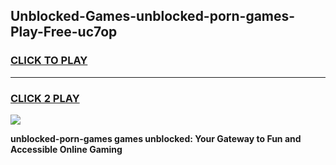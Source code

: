 
## Unblocked-Games-unblocked-porn-games-Play-Free-uc7op
<h3>
<a href="https://premium76.site?title=unblocked-porn-games&ref=23A">CLICK TO PLAY</a></h3>
<hr>

<h3>
<a href="https://premium76.site?title=unblocked-porn-games&ref=23A">CLICK 2 PLAY</a>
  
</h3>

<a href="https://premium76.site?title=unblocked-porn-games&ref=23A"><img src="https://clearcache.store/games.png"></a>


**unblocked-porn-games games unblocked: Your Gateway to Fun and Accessible Online Gaming**
